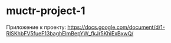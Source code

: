 # muctr-project-1
Приложение к проекту:
https://docs.google.com/document/d/1-RlSKhbFV5fueF13baghElmBepYW_fkJr5KhiExBxwQ/
